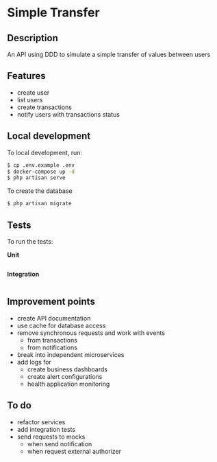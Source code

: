 # Simple Transfer

## Description
An API using DDD to simulate a simple transfer of values between users

## Features

- create user
- list users
- create transactions
- notify users with transactions status

## Local development

To local development, run:

```bash
$ cp .env.example .env
$ docker-compose up -d
$ php artisan serve
```

To create the database

```bash
$ php artisan migrate
```

## Tests

To run the tests:

**Unit**

```bash
```

**Integration**

```bash
```

## Improvement points

- create API documentation
- use cache for database access
- remove synchronous requests and work with events
  - from transactions
  - from notifications
- break into independent microservices
- add logs for
  - create business dashboards
  - create alert configurations
  - health application monitoring


## To do

- refactor services
- add integration tests
- send requests to mocks
  - when send notification
  - when request external authorizer